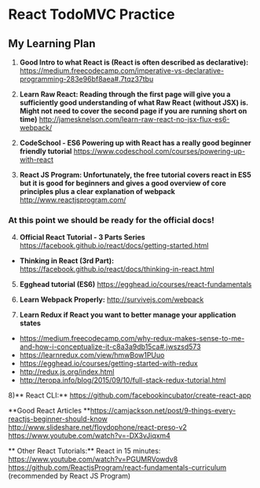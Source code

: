 # React TodoMVC Practice

## My Learning Plan

1. **Good Intro to what React is (React is often described as declarative):** https://medium.freecodecamp.com/imperative-vs-declarative-programming-283e96bf8aea#.7tqz37tbu

2. **Learn Raw React: Reading through the first page will give you a sufficiently good understanding of what Raw React (without JSX) is. Might not need to cover the second page if you are running short on time)** http://jamesknelson.com/learn-raw-react-no-jsx-flux-es6-webpack/

2) **CodeSchool - ES6 Powering up with React has a really good beginner friendly tutorial**
https://www.codeschool.com/courses/powering-up-with-react

3) **React JS Program: Unfortunately, the free tutorial covers react in ES5 but it is good for beginners and gives a good overview of core principles plus a clear explanation of webpack** http://www.reactjsprogram.com/


### At this point we should be ready for the official docs!

4) **Official React Tutorial - 3 Parts Series** https://facebook.github.io/react/docs/getting-started.html

* **Thinking in React (3rd Part):** https://facebook.github.io/react/docs/thinking-in-react.html

5) **Egghead tutorial (ES6)**
https://egghead.io/courses/react-fundamentals

6) **Learn Webpack Properly:**
http://survivejs.com/webpack

7) **Learn Redux if React you want to better manage your application states**
  * https://medium.freecodecamp.com/why-redux-makes-sense-to-me-and-how-i-conceptualize-it-c8a3a9db15ca#.jwszsd573
  * https://learnredux.com/view/hmwBow1PUuo
  * https://egghead.io/courses/getting-started-with-redux
  * http://redux.js.org/index.html
  * http://teropa.info/blog/2015/09/10/full-stack-redux-tutorial.html

8)** React CLI:**
https://github.com/facebookincubator/create-react-app

**Good React Articles
**https://camjackson.net/post/9-things-every-reactjs-beginner-should-know
http://www.slideshare.net/floydophone/react-preso-v2
https://www.youtube.com/watch?v=-DX3vJiqxm4

** Other React Tutorials:**
React in 15 minutes: https://www.youtube.com/watch?v=PGUMRVowdv8
https://github.com/ReactjsProgram/react-fundamentals-curriculum (recommended by React JS Program)
